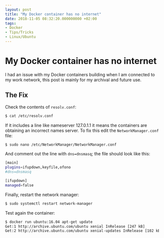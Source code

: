 ```yaml
---
layout: post
title: "My Docker container has no internet"
date: 2018-11-05 08:32:20.000000000 +02:00
tags:
- Docker
- Tips/Tricks
- Linux/Ubuntu
---
```

# My Docker container has no internet

I had an issue with my Docker containers building when I am connected to my work network, this post is mainly for my archival and future use.

## The Fix
Check the contents of `resolv.conf`:
```bash
$ cat /etc/resolv.conf
```

If it includes a line like nameserver 127.0.1.1 it means the containers are obtaining an incorrect names server.
To fix this edit the `NetworkManager.conf` file:
```bash
$ sudo nano /etc/NetworkManager/NetworkManager.conf
```
And comment out the line with `dns=dnsmasq`; the file should look like this:
```bash
[main]
plugins=ifupdown,keyfile,ofono
#dns=dnsmasq

[ifupdown]
managed=false
```

Finally, restart the network manager:
```bash
$ sudo systemctl restart network-manager
```

Test again the container:
```bash
$ docker run ubuntu:16.04 apt-get update
Get:1 http://archive.ubuntu.com/ubuntu xenial InRelease [247 kB]
Get:2 http://archive.ubuntu.com/ubuntu xenial-updates InRelease [102 kB]
```
